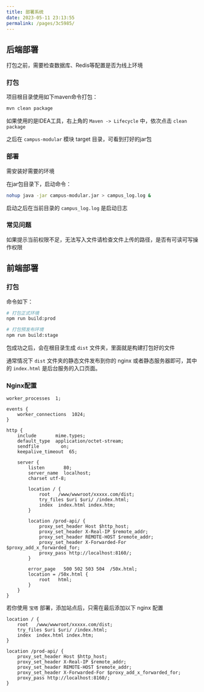 ```yaml
---
title: 部署系统
date: 2023-05-11 23:13:55
permalink: /pages/3c5985/
---
```

## 后端部署

打包之前，需要检查数据库、Redis等配置是否为线上环境

### 打包

项目根目录使用如下maven命令打包：

```sh
mvn clean package
```

如果使用的是IDEA工具，右上角的 `Maven -> Lifecycle` 中，依次点击 `clean`  `package`

之后在 `campus-modular` 模块 target 目录，可看到打好的jar包

### 部署

需安装好需要的环境

在jar包目录下，启动命令：

```sh
nohup java -jar campus-modular.jar > campus_log.log &
```

启动之后在当前目录的 `campus_log.log` 是启动日志

### 常见问题

如果提示当前权限不足，无法写入文件请检查文件上传的路径，是否有可读可写操作权限

## 前端部署

### 打包

命令如下：

```sh
# 打包正式环境
npm run build:prod

# 打包预发布环境
npm run build:stage
```

包成功之后，会在根目录生成 `dist` 文件夹，里面就是构建打包好的文件

通常情况下 `dist` 文件夹的静态文件发布到你的 nginx 或者静态服务器即可，其中的 `index.html` 是后台服务的入口页面。

###  Nginx配置



```
worker_processes  1;

events {
    worker_connections  1024;
}

http {
    include       mime.types;
    default_type  application/octet-stream;
    sendfile        on;
    keepalive_timeout  65;

    server {
        listen       80;
        server_name  localhost;
		charset utf-8;

		location / {
            root   /www/wwwroot/xxxxx.com/dist;
			try_files $uri $uri/ /index.html;
            index  index.html index.htm;
        }
		
		location /prod-api/ {
			proxy_set_header Host $http_host;
			proxy_set_header X-Real-IP $remote_addr;
			proxy_set_header REMOTE-HOST $remote_addr;
			proxy_set_header X-Forwarded-For $proxy_add_x_forwarded_for;
			proxy_pass http://localhost:8160/;
		}

        error_page   500 502 503 504  /50x.html;
        location = /50x.html {
            root   html;
        }
    }
}
```

若你使用 `宝塔` 部署，添加站点后，只需在最后添加以下 nginx 配置

```
location / {
	root   /www/wwwroot/xxxxx.com/dist;
	try_files $uri $uri/ /index.html;
	index  index.html index.htm;
}
		
location /prod-api/ {
	proxy_set_header Host $http_host;
	proxy_set_header X-Real-IP $remote_addr;
	proxy_set_header REMOTE-HOST $remote_addr;
	proxy_set_header X-Forwarded-For $proxy_add_x_forwarded_for;
	proxy_pass http://localhost:8160/;
}
```